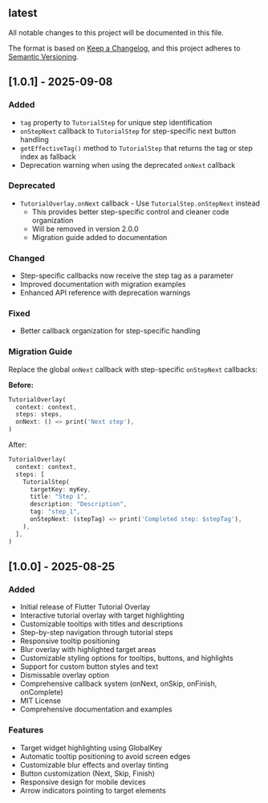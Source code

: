 ## latest

All notable changes to this project will be documented in this file.

The format is based on [Keep a Changelog](https://keepachangelog.com/en/1.0.0/),
and this project adheres to [Semantic Versioning](https://semver.org/spec/v2.0.0.html).

## [1.0.1] - 2025-09-08

### Added

- `tag` property to `TutorialStep` for unique step identification
- `onStepNext` callback to `TutorialStep` for step-specific next button handling
- `getEffectiveTag()` method to `TutorialStep` that returns the tag or step index as fallback
- Deprecation warning when using the deprecated `onNext` callback

### Deprecated

- `TutorialOverlay.onNext` callback - Use `TutorialStep.onStepNext` instead
  - This provides better step-specific control and cleaner code organization
  - Will be removed in version 2.0.0
  - Migration guide added to documentation

### Changed

- Step-specific callbacks now receive the step tag as a parameter
- Improved documentation with migration examples
- Enhanced API reference with deprecation warnings

### Fixed

- Better callback organization for step-specific handling

### Migration Guide

Replace the global `onNext` callback with step-specific `onStepNext` callbacks:

**Before:**

```dart
TutorialOverlay(
  context: context,
  steps: steps,
  onNext: () => print('Next step'),
)
```

After:

```dart
TutorialOverlay(
  context: context,
  steps: [
    TutorialStep(
      targetKey: myKey,
      title: "Step 1",
      description: "Description",
      tag: "step_1",
      onStepNext: (stepTag) => print('Completed step: $stepTag'),
    ),
  ],
)
```

## [1.0.0] - 2025-08-25

### Added

- Initial release of Flutter Tutorial Overlay
- Interactive tutorial overlay with target highlighting
- Customizable tooltips with titles and descriptions
- Step-by-step navigation through tutorial steps
- Responsive tooltip positioning
- Blur overlay with highlighted target areas
- Customizable styling options for tooltips, buttons, and highlights
- Support for custom button styles and text
- Dismissable overlay option
- Comprehensive callback system (onNext, onSkip, onFinish, onComplete)
- MIT License
- Comprehensive documentation and examples

### Features

- Target widget highlighting using GlobalKey
- Automatic tooltip positioning to avoid screen edges
- Customizable blur effects and overlay tinting
- Button customization (Next, Skip, Finish)
- Responsive design for mobile devices
- Arrow indicators pointing to target elements
